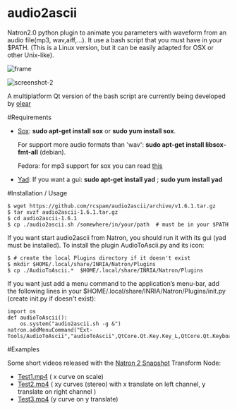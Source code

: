 # audio2ascii
  Natron2.0 python plugin to animate you parameters with waveform from an audio file(mp3, wav,aiff,...).
  It use a bash script that you must have in your $PATH. (This is a Linux version, but it can be easily adapted for OSX or other Unix-like).

 ![frame](https://cloud.githubusercontent.com/assets/10021906/8601788/af3e4966-266e-11e5-9c08-2ef884d485cd.png)

 
 ![screenshot-2](https://cloud.githubusercontent.com/assets/10021906/8550164/3fd4ae8a-24cf-11e5-9c1d-87d153b72dec.png)


 A multiplatform Qt version of the bash script are currently being developed by [olear](https://github.com/olear/audiocurve)

#Requirements

 * [Sox](http://sox.sourceforge.net/): **sudo apt-get install sox** or  **sudo yum install sox**.

    For support more audio formats than 'wav': **sudo apt-get install libsox-fmt-all** (debian).

    Fedora: for mp3 support for sox you can read [this](https://unix.stackexchange.com/questions/98524/sox-returns-an-error-when-i-try-to-handle-mp3-files)

 * [Yad](http://sourceforge.net/projects/yad-dialog): If you want a gui: **sudo apt-get install yad** ; **sudo yum install yad**

#Installation / Usage

```
$ wget https://github.com/rcspam/audio2ascii/archive/v1.6.1.tar.gz
$ tar xvzf audio2ascii-1.6.1.tar.gz
$ cd audio2ascii-1.6.1
$ cp ./audio2ascii.sh /somewhere/in/your/path  # must be in your $PATH
```
If you want start audio2ascii from Natron, you should run it with its gui (yad must be installed). To install the plugin AudioToAscii.py and its icon:
```
$ # create the local Plugins directory if it doesn't exist
$ mkdir $HOME/.local/share/INRIA/Natron/Plugins
$ cp ./AudioToAscii.*  $HOME/.local/share/INRIA/Natron/Plugins
```
If you want just add a menu command to the application’s menu-bar, add the following lines in your $HOME/.local/share/INRIA/Natron/Plugins/init.py (create init.py if doesn't exist):

```
import os
def audioToAscii():
    os.system("audio2ascii.sh -g &")
natron.addMenuCommand("Ext-Tools/AudioToAscii","audioToAscii",QtCore.Qt.Key.Key_L,QtCore.Qt.KeyboardModifier.ShiftModifier)
```

#Examples

Some short videos released with the [Natron 2 Snapshot](http://sourceforge.net/projects/natron/files/snapshots/) Transform Node:

* [Test1.mp4](https://dl.dropboxusercontent.com/u/2677320/test1.mp4) ( x curve on scale)
* [Test2.mp4](https://dl.dropboxusercontent.com/u/2677320/test2.mp4) ( xy curves (stereo) with x translate on left channel,  y translate on right channel )
* [Test3.mp4](https://dl.dropboxusercontent.com/u/2677320/test3.mp4) (y curve on y translate)
